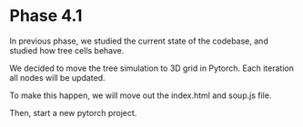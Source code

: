 # Phase 4.1

In previous phase, we studied the current state of the codebase, and studied how tree cells behave.

We decided to move the tree simulation to 3D grid in Pytorch. Each iteration all nodes will be updated.

To make this happen, we will move out the index.html and soup.js file.

Then, start a new pytorch project.
